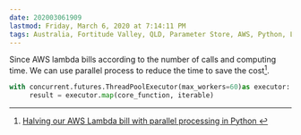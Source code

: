 ```yaml
---
date: 202003061909
lastmod: Friday, March 6, 2020 at 7:14:11 PM
tags: Australia, Fortitude Valley, QLD, Parameter Store, AWS, Python, Lambda, Parallel
---
```

Since AWS lambda bills according to the number of calls and computing time. We can use parallel process to reduce the time to save the cost[^1].

```python
with concurrent.futures.ThreadPoolExecutor(max_workers=60)as executor:
     result = executor.map(core_function, iterable)
```

[^1]: [Halving our AWS Lambda bill with parallel processing in Python ](x-devonthink-item://BB5FD9CE-61BD-4741-BF37-65613C7231CF)

